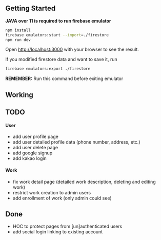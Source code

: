 ## Getting Started

**JAVA over 11 is required to run firebase emulator**

```bash
npm install
firebase emulators:start --import=./firestore
npm run dev
```

Open [http://localhost:3000](http://localhost:3000) with your browser to see the result.


If you modified firestore data and want to save it, run
```bash
firebase emulators:export ./firestore
```
**REMEMBER:** Run this command before exiting emulator

## Working

## TODO

#### User
- add user profile page
- add user detailed profile data (phone number, address, etc.)
- add user delete page
- add google signup
- add kakao login

#### Work
- fix work detail page (detailed work description, deleting and editing work)
- restrict work creation to admin users
- add enrollment of work (only admin could see)

## Done
- HOC to protect pages from [un]authenticated users
- add social login linking to existing account
